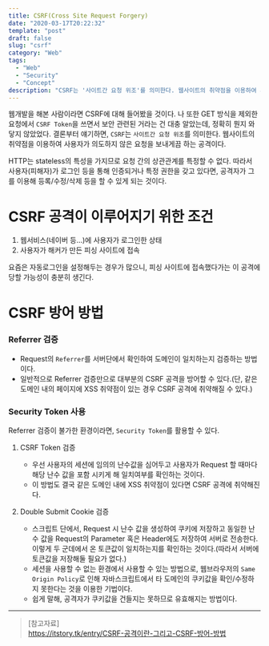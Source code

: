 ```yaml
---
title: CSRF(Cross Site Request Forgery)
date: "2020-03-17T20:22:32"
template: "post"
draft: false
slug: "csrf"
category: "Web"
tags:
  - "Web"
  - "Security"
  - "Concept"
description: "CSRF는 '사이트간 요청 위조'를 의미한다. 웹사이트의 취약점을 이용하여 사용자가 의도하지 않은 요청을 보내게끔 하는 공격이다."
---
```


웹개발을 해본 사람이라면 CSRF에 대해 들어봤을 것이다. 나 또한 GET 방식을 제외한 요청에서 `CSRF Token`을 쓰면서 보안 관련된 거라는 건 대충 알았는데, 정확히 뭔지 와닿지 않았었다. 결론부터 얘기하면, `CSRF`는 `사이트간 요청 위조`를 의미한다. 웹사이트의 취약점을 이용하여 사용자가 의도하지 않은 요청을 보내게끔 하는 공격이다.

HTTP는 stateless의 특성을 가지므로 요청 간의 상관관계를 특정할 수 없다. 따라서 사용자(피해자)가 로그인 등을 통해 인증되거나 특정 권한을 갖고 있다면, 공격자가 그를 이용해 등록/수정/삭제 등을 할 수 있게 되는 것이다.

# CSRF 공격이 이루어지기 위한 조건
1. 웹서비스(네이버 등...)에 사용자가 로그인한 상태
2. 사용자가 해커가 만든 피싱 사이트에 접속

요즘은 자동로그인을 설정해두는 경우가 많으니, 피싱 사이트에 접속했다가는 이 공격에 당할 가능성이 충분히 생긴다.

# CSRF 방어 방법

### Referrer 검증
- Request의 `Referrer`를 서버단에서 확인하여 도메인이 일치하는지 검증하는 방법이다.
- 일반적으로 Referrer 검증만으로 대부분의 CSRF 공격을 방어할 수 있다.(단, 같은 도메인 내의 페이지에 XSS 취약점이 있는 경우 CSRF 공격에 취약해질 수 있다.)


### Security Token 사용
Referrer 검증이 불가한 환경이라면, `Security Token`를 활용할 수 있다.

1. CSRF Token 검증
    - 우선 사용자의 세션에 임의의 난수값을 심어두고 사용자가 Request 할 때마다 해당 난수 값을 포함 시키게 해 일치여부를 확인하는 것이다.
    - 이 방법도 결국 같은 도메인 내에 XSS 취약점이 있다면 CSRF 공격에 취약해진다.

2. Double Submit Cookie 검증
    - 스크립트 단에서, Request 시 난수 값을 생성하여 쿠키에 저장하고 동일한 난수 값을 Request의 Parameter 혹은 Header에도 저장하여 서버로 전송한다. 이렇게 두 군데에서 온 토큰값이 일치하는지를 확인하는 것이다.(따라서 서버에 토큰값을 저장해둘 필요가 없다.)
    - 세션을 사용할 수 없는 환경에서 사용할 수 있는 방법으로, 웹브라우저의 `Same Origin Policy`로 인해 자바스크립트에서 타 도메인의 쿠키값을 확인/수정하지 못한다는 것을 이용한 기법이다.
    - 쉽게 말해, 공격자가 쿠키값을 건들지는 못하므로 유효해지는 방법이다.

---

> [참고자료]  
> https://itstory.tk/entry/CSRF-공격이란-그리고-CSRF-방어-방법  